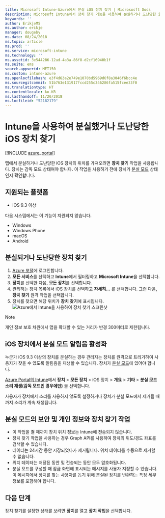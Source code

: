 ```yaml
---
title: Microsoft Intune-Azure에서 분실 iOS 장치 찾기 | Micrososft Docs
description: Microsoft Intune에서 장치 찾기 기능을 사용하여 분실하거나 도난당한 iOS 장치를 찾습니다. 장치 찾기 작업을 사용하는 경우 보안 및 개인 정보 취급 방침에 대한 세부 정보를 가져옵니다.
keywords: ''
author: ErikjeMS
ms.author: erikje
manager: dougeby
ms.date: 08/24/2018
ms.topic: article
ms.prod: ''
ms.service: microsoft-intune
ms.technology: ''
ms.assetid: 3e544286-12ad-4a3a-86f8-d2cf16940b1f
ms.suite: ems
search.appverid: MET150
ms.custom: intune-azure
ms.openlocfilehash: e3f4d63a2e749e1070bd5969d6f8a3046f6bcc4e
ms.sourcegitcommit: 51b763e131917fccd255c346286fa515fcee33f0
ms.translationtype: HT
ms.contentlocale: ko-KR
ms.lasthandoff: 11/20/2018
ms.locfileid: "52182179"
---
```

# <a name="locate-lost-or-stolen-ios-devices-with-intune"></a>Intune을 사용하여 분실했거나 도난당한 iOS 장치 찾기

[!INCLUDE [azure_portal](./includes/azure_portal.md)]

맵에서 분실하거나 도난당한 iOS 장치의 위치를 가져오려면 **장치 찾기** 작업을 사용합니다. 장치는 감독 모드 상태여야 합니다. 이 작업을 사용하기 전에 장치가 [분실 모드](device-lost-mode.md) 상태인지 확인합니다.

## <a name="supported-platforms"></a>지원되는 플랫폼

- iOS 9.3 이상

다음 시스템에서는 이 기능이 지원되지 않습니다. 
- Windows
- Windows Phone
- macOS
- Android

## <a name="locate-a-lost-or-stolen-device"></a>분실되거나 도난당한 장치 찾기

1. [Azure 포털](https://portal.azure.com)에 로그인합니다.
2. **모든 서비스**를 선택하고 **Intune**에서 필터링하고 **Microsoft Intune**을 선택합니다.
3. **장치**를 선택한 다음, **모든 장치**를 선택합니다.
4. 관리하는 장치 목록에서 iOS 장치를 선택하고 **자세히...** 를 선택합니다. 그런 다음, **장치 찾기** 원격 작업을 선택합니다.
5. 장치를 찾으면 해당 위치가 **장치 찾기**에 표시됩니다.
    ![Azure에서 Intune을 사용하여 장치 찾기 스크린샷](./media/locate-device.png)

>[!NOTE]
>개인 정보 보호 차원에서 맵을 확대할 수 있는 거리가 반경 300미터로 제한됩니다.

## <a name="activate-lost-mode-sound-alert-on-an-ios-device"></a>iOS 장치에서 분실 모드 알림음 활성화

누군가 iOS 9.3 이상의 장치를 분실하는 경우 관리자는 장치를 원격으로 트리거하여 사용자가 찾을 수 있도록 알림음을 재생할 수 있습니다. 장치가 [분실 모드](device-lost-mode.md)에 있어야 합니다.

[Azure Portal의 Intune](https://aka.ms/intuneportal)에서 **장치** > **모든 장치** > iOS 장치 > **개요** > **기타** > **분실 모드 소리 재생(감독 모드인 경우에만)** 을 선택합니다.

사용자가 장치에서 소리를 사용하지 않도록 설정하거나 장치가 분실 모드에서 제거될 때까지 소리가 계속 재생됩니다.


## <a name="security-and-privacy-information-for-lost-mode-and-locate-device-actions"></a>분실 모드의 보안 및 개인 정보와 장치 찾기 작업
- 이 작업을 켤 때까지 장치 위치 정보는 Intune에 전송되지 않습니다.
- 장치 찾기 작업을 사용하는 경우 Graph API를 사용하여 장치의 위도/경도 좌표를 검색할 수 있습니다.
- 데이터는 24시간 동안 저장되었다가 제거됩니다. 위치 데이터를 수동으로 제거할 수 없습니다.
- 위치 데이터는 저장된 동안 및 전송되는 동안 모두 암호화됩니다.
- 분실 모드를 구성할 때 잠금 화면에 표시되는 메시지를 사용자 지정할 수 있습니다. 이 메시지에서 장치를 찾는 사용자를 돕기 위해 분실된 장치를 반환하는 특정 세부 정보를 포함해야 합니다.

## <a name="next-steps"></a>다음 단계

장치 찾기를 설정한 상태를 보려면 **장치**를 열고 **장치 작업**을 선택합니다.
